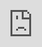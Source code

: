 <iframe src="https://jcallura.shinyapps.io/WorldViewR" style="position:fixed; top:0; left:0; bottom:0; right:0; width:1024px; height:100%; border:none; margin:0; padding:0; overflow:hidden; z-index:999999;"> </iframe>
